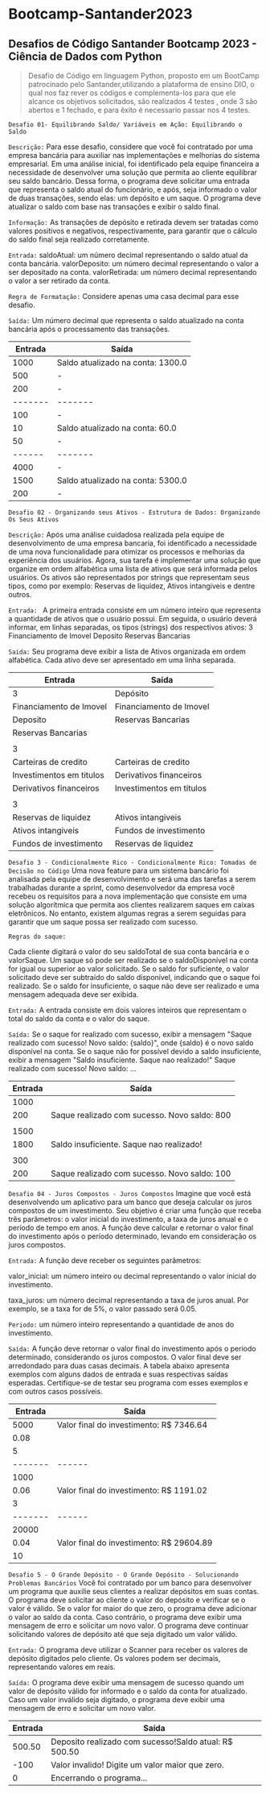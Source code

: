 # Bootcamp-Santander2023
## Desafios de Código Santander Bootcamp 2023 - Ciência de Dados com Python

>Desafio de Código em linguagem Python, proposto em um BootCamp patrocinado pelo Santander,utilizando a plataforma de ensino DIO, o qual nos faz rever os códigos e complementa-los para que ele alcance os objetivos solicitados, são realizados 4 testes , onde 3 são abertos e 1 fechado, e para êxito é necessario passar nos 4 testes.

`Desafio 01- Equilibrando Saldo/ Variáveis em Ação: Equilibrando o Saldo`
 
`Descrição:` Para esse desafio, considere que você foi contratado por uma empresa bancária para auxiliar nas implementações e melhorias do sistema empresarial. Em uma análise inicial, foi identificado pela equipe financeira a necessidade de desenvolver uma solução que permita ao cliente equilibrar seu saldo bancário. Dessa forma, o programa deve solicitar uma entrada que representa o saldo atual do funcionário, e após, seja informado o valor de duas transações, sendo elas: um depósito e um saque. O programa deve atualizar o saldo com base nas transações e exibir o saldo final.

`Informação:` As transações de depósito e retirada devem ser tratadas como valores positivos e negativos, respectivamente, para garantir que o cálculo do saldo final seja realizado corretamente.

`Entrada:`
saldoAtual: um número decimal representando o saldo atual da conta bancária.
valorDeposito: um número decimal representando o valor a ser depositado na conta.
valorRetirada: um número decimal representando o valor a ser retirado da conta.

`Regra de Formatação:` Considere apenas uma casa decimal para esse desafio.

`Saída:`
Um número decimal que representa o saldo atualizado na conta bancária após o processamento das transações.


Entrada|Saída
-------|-----
1000|Saldo atualizado na conta: 1300.0
500| -
200|-
-------|-------
100|-
10|Saldo atualizado na conta: 60.0
50|-	
------|-------
4000|-
1500|Saldo atualizado na conta: 5300.0
200	| -

`Desafio 02 - Organizando seus Ativos - Estrutura de Dados: Organizando Os Seus Ativos`

`Descrição:`
Após uma análise cuidadosa realizada pela equipe de desenvolvimento de uma empresa bancaria, foi identificado a necessidade de uma nova funcionalidade para otimizar os processos e melhorias da experiência dos usuários. Agora, sua tarefa é implementar uma solução que organize em ordem alfabética uma lista de ativos que será informada pelos usuários. Os ativos são representados por strings que representam seus tipos, como por exemplo: Reservas de liquidez, Ativos intangiveis e dentre outros.

`Entrada: `
A primeira entrada consiste em um número inteiro que representa a quantidade de ativos que o usuário possui. Em seguida, o usuário deverá informar, em linhas separadas, os tipos (strings) dos respectivos ativos:
3
Financiamento de Imovel
Deposito
Reservas Bancarias

`Saida:` Seu programa deve exibir a lista de Ativos organizada em ordem alfabética. Cada ativo deve ser apresentado em uma linha separada.

|Entrada|Saída|
|-------|-----|
|3|Depósito|
|Financiamento de Imovel|Financiamento de Imovel|
|Deposito|Reservas Bancarias|
|Reservas Bancarias|  |
| | |
|3| |
|Carteiras de credito|Carteiras de credito|
|Investimentos em titulos|Derivativos financeiros|
|Derivativos financeiros|Investimentos em titulos|
|||
|3| |
|Reservas de liquidez|Ativos intangiveis|
|Ativos intangiveis|Fundos de investimento|
|Fundos de investimento|Reservas de liquidez|

`Desafio 3 - Condicionalmente Rico - Condicionalmente Rico: Tomadas de Decisão no Código`
Uma nova feature para um sistema bancário foi analisada pela equipe de desenvolvimento e será uma das tarefas a serem trabalhadas durante a sprint, como desenvolvedor da empresa você recebeu os requisitos para a nova implementação que consiste em uma solução algorítmica que permita aos clientes realizarem saques em caixas eletrônicos. No entanto, existem algumas regras a serem seguidas para garantir que um saque possa ser realizado com sucesso.

`Regras do saque:`

Cada cliente digitará o valor do seu saldoTotal de sua conta bancária e o valorSaque.
Um saque só pode ser realizado se o saldoDisponível na conta for igual ou superior ao valor solicitado.
Se o saldo for suficiente, o valor solicitado deve ser subtraído do saldo disponível, indicando que o saque foi realizado.
Se o saldo for insuficiente, o saque não deve ser realizado e uma mensagem adequada deve ser exibida.

`Entrada:`
A entrada consiste em dois valores inteiros que representam o total do saldo da conta e o valor do saque.

`Saída:` Se o saque for realizado com sucesso, exibir a mensagem "Saque realizado com sucesso! Novo saldo: {saldo}", onde {saldo} é o novo saldo disponível na conta.
Se o saque não for possível devido a saldo insuficiente, exibir a mensagem "Saldo insuficiente. Saque nao realizado!" Saque realizado com sucesso! Novo saldo: ...


|Entrada|Saída|
|-------|-----|
|1000  |     |
|200    |Saque realizado com sucesso. Novo saldo: 800|
|       |     |
|1500   |     |
|1800   |Saldo insuficiente. Saque nao realizado!|
|       |     |
|300    |     |
|200    |Saque realizado com sucesso. Novo saldo: 100|

`Desafio 04 - Juros Compostos - Juros Compostos`
Imagine que você está desenvolvendo um aplicativo para um banco que deseja calcular os juros compostos de um investimento. Seu objetivo é criar uma função que receba três parâmetros: o valor inicial do investimento, a taxa de juros anual e o período de tempo em anos. A função deve calcular e retornar o valor final do investimento após o período determinado, levando em consideração os juros compostos.

`Entrada:`
A função deve receber os seguintes parâmetros:

valor_inicial: um número inteiro ou decimal representando o valor inicial do investimento.

taxa_juros: um número decimal representando a taxa de juros anual. Por exemplo, se a taxa for de 5%, o valor passado será 0.05.

`Periodo:` um número inteiro representando a quantidade de anos do investimento.

`Saída:`
A função deve retornar o valor final do investimento após o período determinado, considerando os juros compostos. O valor final deve ser arredondado para duas casas decimais. A tabela abaixo apresenta exemplos com alguns dados de entrada e suas respectivas saídas esperadas. Certifique-se de testar seu programa com esses exemplos e com outros casos possíveis.

|Entrada|Saída|
|--------|----|
|5000|Valor final do investimento: R$ 7346.64|
|0.08| |
|5| |
|-------|------|
|1000| |
|0.06| Valor final do investimento: R$ 1191.02|
|3| |
|-------|------|
|20000||
|0.04|Valor final do investimento: R$ 29604.89 |
|10| |


`Desafio 5 - O Grande Depósito - O Grande Depósito - Solucionando Problemas Bancários`
Você foi contratado por um banco para desenvolver um programa que auxilie seus clientes a realizar depósitos em suas contas. O programa deve solicitar ao cliente o valor do depósito e verificar se o valor é válido. Se o valor for maior do que zero, o programa deve adicionar o valor ao saldo da conta. Caso contrário, o programa deve exibir uma mensagem de erro e solicitar um novo valor. O programa deve continuar solicitando valores de depósito até que seja digitado um valor válido.

`Entrada:` O programa deve utilizar o Scanner para receber os valores de depósito digitados pelo cliente. Os valores podem ser decimais, representando valores em reais.


`Saída:` O programa deve exibir uma mensagem de sucesso quando um valor de depósito válido for informado e o saldo da conta for atualizado. Caso um valor inválido seja digitado, o programa deve exibir uma mensagem de erro e solicitar um novo valor.

|Entrada|Saída|
|-------|-----|
|500.50| Deposito realizado com sucesso!Saldo atual: R$ 500.50|
|-100|Valor invalido! Digite um valor maior que zero.|
|0|Encerrando o programa...|
